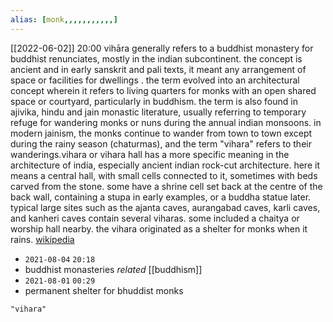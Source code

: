 ```yaml
---
alias: [monk,,,,,,,,,,,]
---
```

[[2022-06-02]] 20:00
vihāra generally refers to a buddhist monastery for buddhist renunciates, mostly in the indian subcontinent. the concept is ancient and in early sanskrit and pali texts, it meant any arrangement of space or facilities for dwellings . the term evolved into an architectural concept wherein it refers to living quarters for monks with an open shared space or courtyard, particularly in buddhism. the term is also found in ajivika, hindu and jain monastic literature, usually referring to temporary refuge for wandering monks or nuns during the annual indian monsoons. in modern jainism, the monks continue to wander from town to town except during the rainy season (chaturmas), and the term "vihara" refers to their wanderings.vihara or vihara hall has a more specific meaning in the architecture of india, especially ancient indian rock-cut architecture. here it means a central hall, with small cells connected to it, sometimes with beds carved from the stone. some have a shrine cell set back at the centre of the back wall, containing a stupa in early examples, or a buddha statue later. typical large sites such as the ajanta caves, aurangabad caves, karli caves, and kanheri caves contain several viharas. some included a chaitya or worship hall nearby. the vihara originated as a shelter for monks when it rains.
[wikipedia](https://en.wikipedia.org/wiki/vih%c4%81ra)

- `2021-08-04` `20:18`
- buddhist monasteries _related_ [[buddhism]]
- `2021-08-01` `00:29`
- permanent shelter for bhuddist monks
```query 2022-06-02 20:00
"vihara"
```